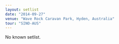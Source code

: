 ```yaml
---
layout: setlist
date: "2014-09-27"
venue: "Wave Rock Caravan Park, Hyden, Australia"
tour: "SINO-AUS"
---
```



No known setlist.
